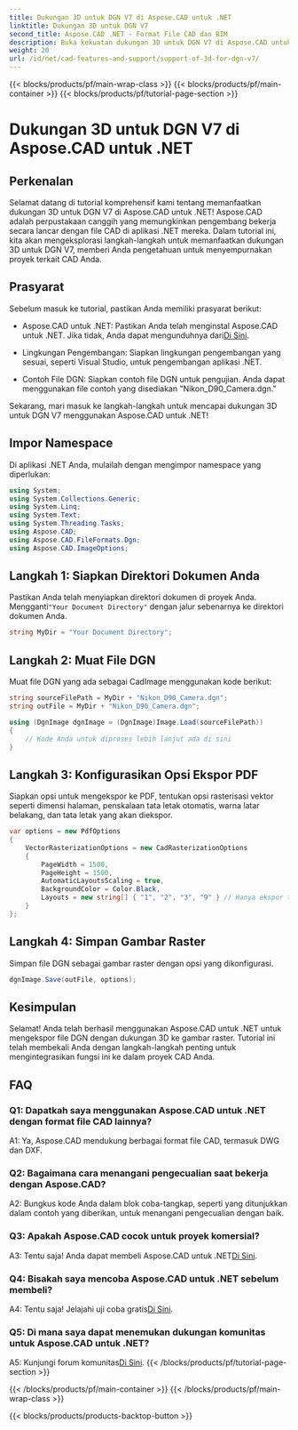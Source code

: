 ```yaml
---
title: Dukungan 3D untuk DGN V7 di Aspose.CAD untuk .NET
linktitle: Dukungan 3D untuk DGN V7
second_title: Aspose.CAD .NET - Format File CAD dan BIM
description: Buka kekuatan dukungan 3D untuk DGN V7 di Aspose.CAD untuk .NET. Ikuti tutorial langkah demi langkah kami.
weight: 20
url: /id/net/cad-features-and-support/support-of-3d-for-dgn-v7/
---
```


{{< blocks/products/pf/main-wrap-class >}}
{{< blocks/products/pf/main-container >}}
{{< blocks/products/pf/tutorial-page-section >}}

# Dukungan 3D untuk DGN V7 di Aspose.CAD untuk .NET

## Perkenalan

Selamat datang di tutorial komprehensif kami tentang memanfaatkan dukungan 3D untuk DGN V7 di Aspose.CAD untuk .NET! Aspose.CAD adalah perpustakaan canggih yang memungkinkan pengembang bekerja secara lancar dengan file CAD di aplikasi .NET mereka. Dalam tutorial ini, kita akan mengeksplorasi langkah-langkah untuk memanfaatkan dukungan 3D untuk DGN V7, memberi Anda pengetahuan untuk menyempurnakan proyek terkait CAD Anda.

## Prasyarat

Sebelum masuk ke tutorial, pastikan Anda memiliki prasyarat berikut:

-  Aspose.CAD untuk .NET: Pastikan Anda telah menginstal Aspose.CAD untuk .NET. Jika tidak, Anda dapat mengunduhnya dari[Di Sini](https://releases.aspose.com/cad/net/).

- Lingkungan Pengembangan: Siapkan lingkungan pengembangan yang sesuai, seperti Visual Studio, untuk pengembangan aplikasi .NET.

- Contoh File DGN: Siapkan contoh file DGN untuk pengujian. Anda dapat menggunakan file contoh yang disediakan "Nikon_D90_Camera.dgn."

Sekarang, mari masuk ke langkah-langkah untuk mencapai dukungan 3D untuk DGN V7 menggunakan Aspose.CAD untuk .NET!

## Impor Namespace

Di aplikasi .NET Anda, mulailah dengan mengimpor namespace yang diperlukan:

```csharp
using System;
using System.Collections.Generic;
using System.Linq;
using System.Text;
using System.Threading.Tasks;
using Aspose.CAD;
using Aspose.CAD.FileFormats.Dgn;
using Aspose.CAD.ImageOptions;
```

## Langkah 1: Siapkan Direktori Dokumen Anda

 Pastikan Anda telah menyiapkan direktori dokumen di proyek Anda. Mengganti`"Your Document Directory"` dengan jalur sebenarnya ke direktori dokumen Anda.

```csharp
string MyDir = "Your Document Directory";
```

## Langkah 2: Muat File DGN

Muat file DGN yang ada sebagai CadImage menggunakan kode berikut:

```csharp
string sourceFilePath = MyDir + "Nikon_D90_Camera.dgn";
string outFile = MyDir + "Nikon_D90_Camera.dgn";

using (DgnImage dgnImage = (DgnImage)Image.Load(sourceFilePath))
{
    // Kode Anda untuk diproses lebih lanjut ada di sini
}
```

## Langkah 3: Konfigurasikan Opsi Ekspor PDF

Siapkan opsi untuk mengekspor ke PDF, tentukan opsi rasterisasi vektor seperti dimensi halaman, penskalaan tata letak otomatis, warna latar belakang, dan tata letak yang akan diekspor.

```csharp
var options = new PdfOptions
{
    VectorRasterizationOptions = new CadRasterizationOptions
    {
        PageWidth = 1500,
        PageHeight = 1500,
        AutomaticLayoutsScaling = true,
        BackgroundColor = Color.Black,
        Layouts = new string[] { "1", "2", "3", "9" } // Hanya ekspor tampilan tertentu
    }
};
```

## Langkah 4: Simpan Gambar Raster

Simpan file DGN sebagai gambar raster dengan opsi yang dikonfigurasi.

```csharp
dgnImage.Save(outFile, options);
```

## Kesimpulan

Selamat! Anda telah berhasil menggunakan Aspose.CAD untuk .NET untuk mengekspor file DGN dengan dukungan 3D ke gambar raster. Tutorial ini telah membekali Anda dengan langkah-langkah penting untuk mengintegrasikan fungsi ini ke dalam proyek CAD Anda.

## FAQ

### Q1: Dapatkah saya menggunakan Aspose.CAD untuk .NET dengan format file CAD lainnya?

A1: Ya, Aspose.CAD mendukung berbagai format file CAD, termasuk DWG dan DXF.

### Q2: Bagaimana cara menangani pengecualian saat bekerja dengan Aspose.CAD?

A2: Bungkus kode Anda dalam blok coba-tangkap, seperti yang ditunjukkan dalam contoh yang diberikan, untuk menangani pengecualian dengan baik.

### Q3: Apakah Aspose.CAD cocok untuk proyek komersial?

 A3: Tentu saja! Anda dapat membeli Aspose.CAD untuk .NET[Di Sini](https://purchase.aspose.com/buy).

### Q4: Bisakah saya mencoba Aspose.CAD untuk .NET sebelum membeli?

A4: Tentu saja! Jelajahi uji coba gratis[Di Sini](https://releases.aspose.com/).

### Q5: Di mana saya dapat menemukan dukungan komunitas untuk Aspose.CAD untuk .NET?

 A5: Kunjungi forum komunitas[Di Sini](https://forum.aspose.com/c/cad/19).
{{< /blocks/products/pf/tutorial-page-section >}}

{{< /blocks/products/pf/main-container >}}
{{< /blocks/products/pf/main-wrap-class >}}

{{< blocks/products/products-backtop-button >}}
